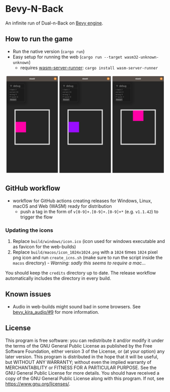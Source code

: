 # Bevy-N-Back

An infinite run of Dual-n-Back on [Bevy engine][bevy].

## How to run the game

- Run the native version (`cargo run`)
- Easy setup for running the web (`cargo run --target wasm32-unknown-unknown`)
  - requires [wasm-server-runner](https://github.com/jakobhellermann/wasm-server-runner): `cargo install wasm-server-runner`

![screenshot](screenshots/screenshot.png)

## GitHub workflow

- workflow for GitHub actions creating releases for Windows, Linux, macOS and Web (WASM) ready for distribution
  - push a tag in the form of `v[0-9]+.[0-9]+.[0-9]+*` (e.g. `v1.1.42`) to trigger the flow

### Updating the icons

1. Replace `build/windows/icon.ico` (icon used for windows executable and as favicon for the web-builds)
2. Replace `build/macos/icon_1024x1024.png` with a `1024` times `1024` pixel png icon and run `create_icns.sh` (make sure to run the script inside the `macos` directory) - _Warning: sadly this seems to require a mac..._

You should keep the `credits` directory up to date. The release workflow automatically includes the directory in every build.

## Known issues

- Audio in web-builds might sound bad in some browsers. See [bevy_kira_audio/#9][firefox-sound-issue] for more information.

## License

This program is free software: you can redistribute it and/or modify it under the terms of the GNU General Public License as published by the Free Software Foundation, either version 3 of the License, or (at your option) any later version. This program is distributed in the hope that it will be useful, but WITHOUT ANY WARRANTY; without even the implied warranty of MERCHANTABILITY or FITNESS FOR A PARTICULAR PURPOSE. See the GNU General Public License for more details. You should have received a copy of the GNU General Public License along with this program. If not, see <https://www.gnu.org/licenses/>.

[bevy]: https://bevyengine.org/
[bevy-learn]: https://bevyengine.org/learn/
[bevy-discord]: https://discord.gg/bevy
[nikl-twitter]: https://twitter.com/nikl_me
[firefox-sound-issue]: https://github.com/NiklasEi/bevy_kira_audio/issues/9
